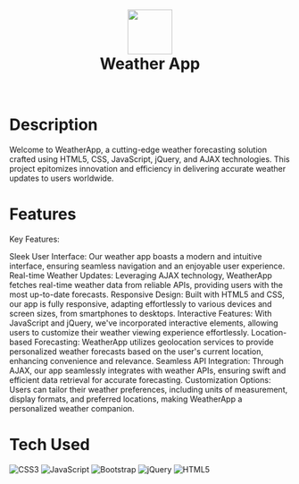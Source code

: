 <div align="center">
      <h1> <img src="https://pruthivi13.github.io/WeatherApp/Weather%20App/" width="80px"><br/>Weather App</h1>
     </div>
<p align="center"> <a href="https://pruthivi13.github.io/personal-website/" target="_blank"><img alt="" src="https://img.shields.io/badge/Website-EA4C89?style=normal&logo=dribbble&logoColor=white" style="vertical-align:center" /></a> <a href="heyiheardyouweredead" target="_blank"><img alt="" src="https://img.shields.io/badge/Instagram-E4405F?style=normal&logo=instagram&logoColor=white" style="vertical-align:center" /></a> <a href="https://www.linkedin.com/in/pruthiviraj-sahu-0311102ba/}" target="_blank"><img alt="" src="https://img.shields.io/badge/LinkedIn-0077B5?style=normal&logo=linkedin&logoColor=white" style="vertical-align:center" /></a> </p>

# Description
Welcome to WeatherApp, a cutting-edge weather forecasting solution crafted using HTML5, CSS, JavaScript, jQuery, and AJAX technologies. This project epitomizes innovation and efficiency in delivering accurate weather updates to users worldwide.

# Features
Key Features:

Sleek User Interface: Our weather app boasts a modern and intuitive interface, ensuring seamless navigation and an enjoyable user experience.
Real-time Weather Updates: Leveraging AJAX technology, WeatherApp fetches real-time weather data from reliable APIs, providing users with the most up-to-date forecasts.
Responsive Design: Built with HTML5 and CSS, our app is fully responsive, adapting effortlessly to various devices and screen sizes, from smartphones to desktops.
Interactive Features: With JavaScript and jQuery, we've incorporated interactive elements, allowing users to customize their weather viewing experience effortlessly.
Location-based Forecasting: WeatherApp utilizes geolocation services to provide personalized weather forecasts based on the user's current location, enhancing convenience and relevance.
Seamless API Integration: Through AJAX, our app seamlessly integrates with weather APIs, ensuring swift and efficient data retrieval for accurate forecasting.
Customization Options: Users can tailor their weather preferences, including units of measurement, display formats, and preferred locations, making WeatherApp a personalized weather companion.

# Tech Used
 ![CSS3](https://img.shields.io/badge/css3-%231572B6.svg?style=for-the-badge&logo=css3&logoColor=white) ![JavaScript](https://img.shields.io/badge/javascript-%23323330.svg?style=for-the-badge&logo=javascript&logoColor=%23F7DF1E) ![Bootstrap](https://img.shields.io/badge/bootstrap-%23563D7C.svg?style=for-the-badge&logo=bootstrap&logoColor=white) ![jQuery](https://img.shields.io/badge/jquery-%230769AD.svg?style=for-the-badge&logo=jquery&logoColor=white) ![HTML5](https://img.shields.io/badge/html5-%23E34F26.svg?style=for-the-badge&logo=html5&logoColor=white)
      

<!-- </> with 💛 by readMD (https://readmd.itsvg.in) -->
    
